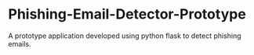 # Phishing-Email-Detector-Prototype
A prototype application developed using python flask to detect phishing emails.

